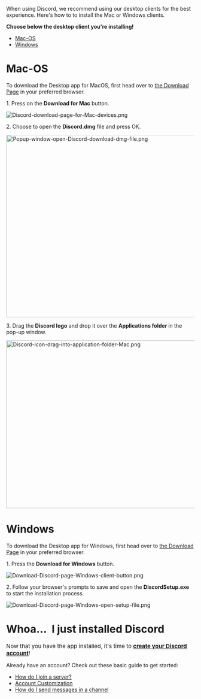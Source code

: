 <p>When using Discord, we recommend using our desktop clients for the best experience. Here's how to to install the Mac or Windows clients.</p>
<p><strong>Choose below the desktop client you're installing!</strong></p>
<ul>
    <li class="wysiwyg-text-align-left"><a href="#h_22b0fdbe-12a2-499d-9b97-c0a00ae379fd" target="_self">Mac-OS</a></li>
    <li class="wysiwyg-text-align-left"><a href="#h_400e94ac-b3fa-465e-98c5-a5f0040a3451" target="_self">Windows</a></li>
</ul>
<h1 id="h_22b0fdbe-12a2-499d-9b97-c0a00ae379fd" class="wysiwyg-text-align-left">Mac-OS</h1>
<p>To download the Desktop app for MacOS, first head over to <a href="https://discord.com/download" target="_blank" rel="noopener">the Download Page</a> in your preferred browser.</p>
<p>1. Press on the <strong>Download for Mac</strong> button.</p>
<p class="wysiwyg-text-align-center"><img src="https://support.discord.com/hc/article_attachments/4437257873815" alt="Discord-download-page-for-Mac-devices.png"></p>
<p>2. Choose to open the <strong>Discord.dmg</strong> file and press OK.</p>
<p class="wysiwyg-text-align-center"><img src="https://support.discord.com/hc/article_attachments/4437264785687" alt="Popup-window-open-Discord-download-dmg-file.png" width="546" height="487"></p>
<p>3. Drag the <strong>Discord logo</strong> and drop it over the <strong>Applications folder </strong>in the pop-up window.</p>
<p class="wysiwyg-text-align-center"><img src="https://support.discord.com/hc/article_attachments/4437251111703" alt="Discord-icon-drag-into-application-folder-Mac.png" width="669" height="448"></p>
<h1 id="h_400e94ac-b3fa-465e-98c5-a5f0040a3451">Windows</h1>
<p>To download the Desktop app for Windows, first head over to <a href="https://discord.com/download" target="_blank" rel="noopener">the Download Page</a> in your preferred browser.</p>
<p>1. Press the <strong>Download for Windows</strong> button.</p>
<p class="wysiwyg-text-align-center"><img src="https://support.discord.com/hc/article_attachments/4437254367383" alt="Download-Discord-page-Windows-client-button.png"></p>
<p>2. Follow your browser's prompts to save and open the <strong>DiscordSetup.exe</strong> to start the installation process.<strong><br></strong></p>
<p class="wysiwyg-text-align-center"><img src="https://support.discord.com/hc/article_attachments/4437257889303" alt="Download-Discord-page-Windows-open-setup-file.png"></p>
<h1><span style="font-family: -apple-system, BlinkMacSystemFont, 'Segoe UI', Helvetica, Arial, sans-serif;">Whoa...  I just installed Discord</span></h1>
<p><span style="font-family: -apple-system, BlinkMacSystemFont, 'Segoe UI', Helvetica, Arial, sans-serif; font-size: 15px;">Now that you have the app installed, it's time to </span><strong style="font-family: -apple-system, BlinkMacSystemFont, 'Segoe UI', Helvetica, Arial, sans-serif; font-size: 15px;"><a href="https://support.discord.com/hc/en-us/articles/360033931551#accountcreation" target="_blank" rel="noopener">create your Discord account</a></strong><span style="font-family: -apple-system, BlinkMacSystemFont, 'Segoe UI', Helvetica, Arial, sans-serif; font-size: 15px;">! </span></p>
<p>Already have an account? Check out these basic guide to get started:</p>
<ul>
    <li><a href="https://support.discord.com/hc/en-us/articles/360034842871" target="_blank" rel="noopener">How do I join a server?</a></li>
    <li><a class="article-list-link" href="https://support.discord.com/hc/en-us/articles/360035491151" target="_blank" rel="noopener">Account Customization</a></li>
    <li><a href="https://support.discord.com/hc/en-us/articles/360034632292" target="_blank" rel="noopener">How do I send messages in a channel</a></li>
</ul>